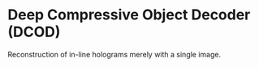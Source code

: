 # Deep Compressive Object Decoder (DCOD)
Reconstruction of in-line holograms merely with a single image.
